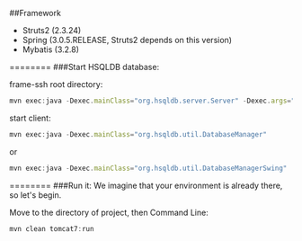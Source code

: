 ##Framework

* Struts2 (2.3.24)
* Spring (3.0.5.RELEASE, Struts2 depends on this version)
* Mybatis (3.2.8)

========
###Start HSQLDB database:

frame-ssh root directory:
```javascript
mvn exec:java -Dexec.mainClass="org.hsqldb.server.Server" -Dexec.args="-database.0  file:target/data/test"
```
start client:
```javascript
mvn exec:java -Dexec.mainClass="org.hsqldb.util.DatabaseManager"
```
or
```javascript
mvn exec:java -Dexec.mainClass="org.hsqldb.util.DatabaseManagerSwing"
```

========
###Run it:
We imagine that your environment is already there, so let's begin.

Move to the directory of project, then
Command Line:
```javascript
mvn clean tomcat7:run
```
